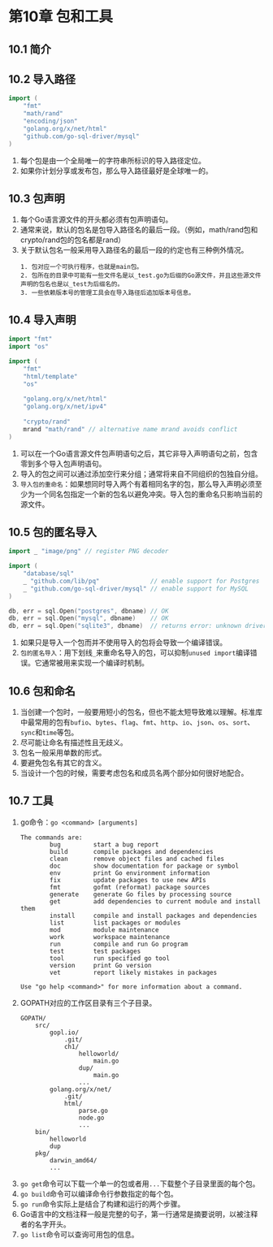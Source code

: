 # 第10章 包和工具

## 10.1 简介

## 10.2 导入路径
   ```go
   import (
       "fmt"
       "math/rand"
       "encoding/json"
       "golang.org/x/net/html"
       "github.com/go-sql-driver/mysql"
   )
   ```
1. 每个包是由一个全局唯一的字符串所标识的导入路径定位。
2. 如果你计划分享或发布包，那么导入路径最好是全球唯一的。

## 10.3 包声明
1. 每个Go语言源文件的开头都必须有包声明语句。
2. 通常来说，默认的包名是包导入路径名的最后一段。（例如，math/rand包和crypto/rand包的包名都是rand）
3. 关于默认包名一般采用导入路径名的最后一段的约定也有三种例外情况。
   ```text
   1. 包对应一个可执行程序，也就是main包。
   2. 包所在的目录中可能有一些文件名是以_test.go为后缀的Go源文件，并且这些源文件声明的包名也是以_test为后缀名的。
   3. 一些依赖版本号的管理工具会在导入路径后追加版本号信息。
   ```

## 10.4 导入声明
   ```go
   import "fmt"
   import "os"
   
   import (
       "fmt"
       "html/template"
       "os"
       
       "golang.org/x/net/html"
   	   "golang.org/x/net/ipv4"
   	
   	   "crypto/rand"
   	   mrand "math/rand" // alternative name mrand avoids conflict
   )
   ```
1. 可以在一个Go语言源文件包声明语句之后，其它非导入声明语句之前，包含零到多个导入包声明语句。
2. 导入的包之间可以通过添加空行来分组；通常将来自不同组织的包独自分组。
3. `导入包的重命名`：如果想同时导入两个有着相同名字的包，那么导入声明必须至少为一个同名包指定一个新的包名以避免冲突。导入包的重命名只影响当前的源文件。

## 10.5 包的匿名导入
   ```go
   import _ "image/png" // register PNG decoder
   
   import (
       "database/sql"
       _ "github.com/lib/pq"              // enable support for Postgres
       _ "github.com/go-sql-driver/mysql" // enable support for MySQL
   )
   
   db, err = sql.Open("postgres", dbname) // OK
   db, err = sql.Open("mysql", dbname)    // OK
   db, err = sql.Open("sqlite3", dbname)  // returns error: unknown driver "sqlite3"
   ```
1. 如果只是导入一个包而并不使用导入的包将会导致一个编译错误。
2. `包的匿名导入`：用下划线`_`来重命名导入的包，可以抑制`unused import`编译错误。它通常被用来实现一个编译时机制。

## 10.6 包和命名
1. 当创建一个包时，一般要用短小的包名，但也不能太短导致难以理解。标准库中最常用的包有`bufio`、`bytes`、`flag`、`fmt`、`http`、`io`、`json`、`os`、`sort`、`sync`和`time`等包。
2. 尽可能让命名有描述性且无歧义。
3. 包名一般采用单数的形式。
4. 要避免包名有其它的含义。
5. 当设计一个包的时候，需要考虑包名和成员名两个部分如何很好地配合。

## 10.7 工具
1. go命令：`go <command> [arguments]`
   ```text
   The commands are:
           bug         start a bug report
           build       compile packages and dependencies
           clean       remove object files and cached files
           doc         show documentation for package or symbol
           env         print Go environment information
           fix         update packages to use new APIs
           fmt         gofmt (reformat) package sources
           generate    generate Go files by processing source
           get         add dependencies to current module and install them
           install     compile and install packages and dependencies
           list        list packages or modules
           mod         module maintenance
           work        workspace maintenance
           run         compile and run Go program
           test        test packages
           tool        run specified go tool
           version     print Go version
           vet         report likely mistakes in packages
   
   Use "go help <command>" for more information about a command.
   ```
2. GOPATH对应的工作区目录有三个子目录。
   ```text
   GOPATH/
       src/
           gopl.io/
               .git/
               ch1/
                   helloworld/
                       main.go
                   dup/
                       main.go
                   ...
           golang.org/x/net/
               .git/
               html/
                   parse.go
                   node.go
                   ...
       bin/
           helloworld
           dup
       pkg/
           darwin_amd64/
           ...
   ```
3. `go get`命令可以下载一个单一的包或者用`...`下载整个子目录里面的每个包。
4. `go build`命令可以编译命令行参数指定的每个包。
5. `go run`命令实际上是结合了构建和运行的两个步骤。
6. Go语言中的文档注释一般是完整的句子，第一行通常是摘要说明，以被注释者的名字开头。
7. `go list`命令可以查询可用包的信息。